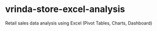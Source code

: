 # vrinda-store-excel-analysis
Retail sales data analysis using Excel (Pivot Tables, Charts, Dashboard)
